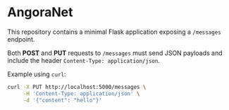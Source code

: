# AngoraNet

This repository contains a minimal Flask application exposing a `/messages` endpoint.

Both **POST** and **PUT** requests to `/messages` must send JSON payloads and include the header `Content-Type: application/json`.

Example using `curl`:

```bash
curl -X PUT http://localhost:5000/messages \
     -H 'Content-Type: application/json' \
     -d '{"content": "hello"}'
```
